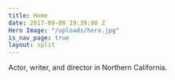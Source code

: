 ```yaml
---
title: Home
date: 2017-09-08 19:39:00 Z
Hero Image: "/uploads/hero.jpg"
is_nav_page: true
layout: split
---
```


Actor, writer, and director in Northern California.